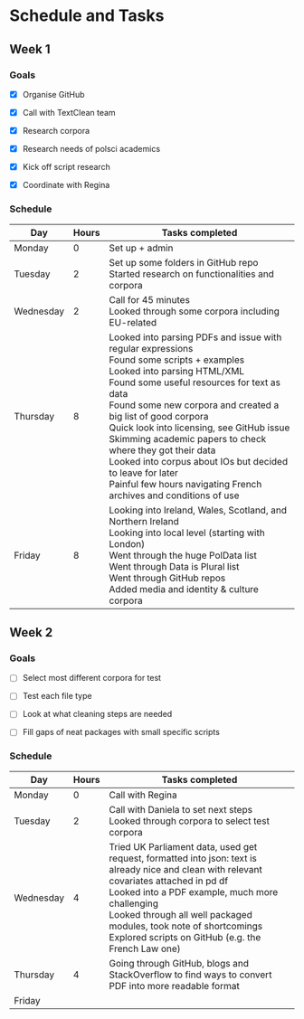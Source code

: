 # Schedule and Tasks



## Week 1



### Goals

- [x] Organise GitHub
- [x] Call with TextClean team
- [x] Research corpora
- [x] Research needs of polsci academics
- [x] Kick off script research
- [x] Coordinate with Regina 



### Schedule



| Day       | Hours | Tasks completed                                              |
| --------- | ----- | ------------------------------------------------------------ |
| Monday    | 0     | Set up + admin                                               |
| Tuesday   | 2     | Set up some folders in GitHub repo<br />Started research on functionalities and corpora |
| Wednesday | 2     | Call for 45 minutes<br />Looked through some corpora including EU-related |
| Thursday  | 8     | Looked into parsing PDFs and issue with regular expressions<br />Found some scripts + examples<br />Looked into parsing HTML/XML<br />Found some useful resources for text as data<br />Found some new corpora and created a big list of good corpora<br />Quick look into licensing, see GitHub issue<br />Skimming academic papers to check where they got their data<br />Looked into corpus about IOs but decided to leave for later<br />Painful few hours navigating French archives and conditions of use |
| Friday    | 8     | Looking into Ireland, Wales, Scotland, and Northern Ireland<br />Looking into local level (starting with London)<br />Went through the huge PolData list<br />Went through Data is Plural list<br />Went through GitHub repos<br />Added media and identity & culture corpora |





## Week 2



### Goals

- [ ] Select most different corpora for test
- [ ] Test each file type
- [ ] Look at what cleaning steps are needed
- [ ] Fill gaps of neat packages with small specific scripts



### Schedule



| Day       | Hours | Tasks completed                                              |
| --------- | ----- | ------------------------------------------------------------ |
| Monday    | 0     | Call with Regina                                             |
| Tuesday   | 2     | Call with Daniela to set next steps<br />Looked through corpora to select test corpora |
| Wednesday | 4     | Tried UK Parliament data, used get request, formatted into json: text is already nice and clean with relevant covariates attached in pd df<br />Looked into a PDF example, much more challenging<br />Looked through all well packaged modules, took note of shortcomings<br />Explored scripts on GitHub (e.g. the French Law one) |
| Thursday  | 4     | Going through GitHub, blogs and StackOverflow to find ways to convert PDF into more readable format |
| Friday    |       |                                                              |


